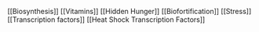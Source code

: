 [[Biosynthesis]]
[[Vitamins]]
[[Hidden Hunger]]
[[Biofortification]]
[[Stress]]
[[Transcription factors]]
[[Heat Shock Transcription Factors]]
